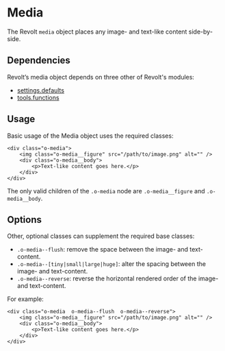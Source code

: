 # Media

The Revolt `media` object places any image- and text-like content side-by-side.

## Dependencies

Revolt’s media object depends on three other of Revolt's modules:

* [settings.defaults](https://github.com/revolt-framework/settings.defaults)
* [tools.functions](https://github.com/revolt-framework/tools.functions)

## Usage

Basic usage of the Media object uses the required classes:

    <div class="o-media">
        <img class="o-media__figure" src="/path/to/image.png" alt="" />
        <div class="o-media__body">
            <p>Text-like content goes here.</p>
        </div>
    </div>

The only valid children of the `.o-media` node are `.o-media__figure` and
`.o-media__body`.

## Options

Other, optional classes can supplement the required base classes:

* `.o-media--flush`: remove the space between the image- and text-content.
* `.o-media--[tiny|small|large|huge]`: alter the spacing between the image- and
  text-content.
* `.o-media--reverse`: reverse the horizontal rendered order of the image- and
  text-content.

For example:

    <div class="o-media  o-media--flush  o-media--reverse">
        <img class="o-media__figure" src="/path/to/image.png" alt="" />
        <div class="o-media__body">
            <p>Text-like content goes here.</p>
        </div>
    </div>